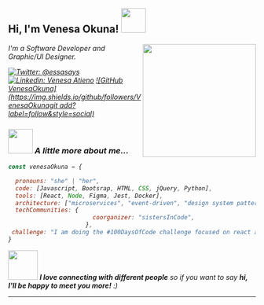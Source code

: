 <h2> Hi, I'm Venesa Okuna! <img src="https://media.giphy.com/media/mGcNjsfWAjY5AEZNw6/giphy.gif" width="50"></h2>
<img align='right' src="https://media.giphy.com/media/ieyl9zmCjO4b4t6qoY/giphy.gif" width="230">
<p><em>I'm a Software Developer and Graphic/UI Designer.</p>

[![Twitter: @essasays](https://img.shields.io/twitter/follow/essasays?style=social)](https://twitter.com/essasays)
[![Linkedin: Venesa Atieno](https://img.shields.io/badge/-venesa-atieno-blue?style=flat-square&logo=Linkedin&logoColor=white&link=https://www.linkedin.com/in/venesa-atieno/)](https://www.linkedin.com/in/venesa-atieno/)
[![GitHub VenesaOkuna](https://img.shields.io/github/followers/VenesaOkunagit add?label=follow&style=social)](https://github.com/VenesaOkuna)


### <img src="https://media.giphy.com/media/VgCDAzcKvsR6OM0uWg/giphy.gif" width="50"> A little more about me...  

```javascript
const venesaOkuna = {

  pronouns: "she" | "her",
  code: [Javascript, Bootsrap, HTML, CSS, jQuery, Python],
  tools: [React, Node, Figma, Jest, Docker],
  architecture: ["microservices", "event-driven", "design system pattern"],
  techCommunities: {
                        coorganizer: "sistersInCode",
                      },
 challenge: "I am doing the #100DaysOfCode challenge focused on react and typescript, taking up hackerank quizes head on and meeting my wakatime weekly goals"
}
```

<img src="https://media.giphy.com/media/LnQjpWaON8nhr21vNW/giphy.gif" width="60"> <em><b>I love connecting with different people</b> so if you want to say <b>hi, I'll be happy to meet you more!</b> :)</em>

---